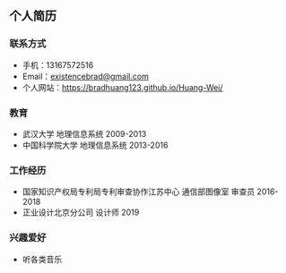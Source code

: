 ## 个人简历

### 联系方式
- 手机：13167572516
- Email：existencebrad@gmail.com
- 个人网站：https://bradhuang123.github.io/Huang-Wei/

### 教育
- 武汉大学          地理信息系统       2009-2013
- 中国科学院大学     地理信息系统       2013-2016

### 工作经历
- 国家知识产权局专利局专利审查协作江苏中心  通信部图像室  审查员 2016-2018
- 正业设计北京分公司  设计师  2019

### 兴趣爱好
- 听各类音乐
